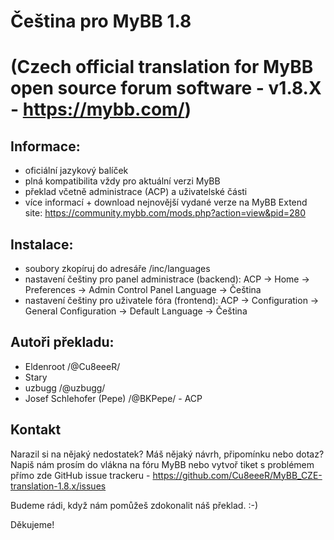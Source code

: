 # Čeština pro MyBB 1.8 
(Czech official translation for MyBB open source forum software - v1.8.X - https://mybb.com/)
=======
## Informace:
- oficiální jazykový balíček
- plná kompatibilita vždy pro aktuální verzi MyBB
- překlad včetně administrace (ACP) a uživatelské části
- více informací + download nejnovější vydané verze na MyBB Extend site: https://community.mybb.com/mods.php?action=view&pid=280

## Instalace:
- soubory zkopíruj do adresáře /inc/languages
- nastavení češtiny pro panel administrace (backend): ACP -> Home -> Preferences -> Admin Control Panel Language -> Čeština
- nastavení češtiny pro uživatele fóra (frontend): ACP -> Configuration -> General Configuration -> Default Language -> Čeština

## Autoři překladu:
- Eldenroot /@Cu8eeeR/
- Stary
- uzbugg /@uzbugg/
- Josef Schlehofer (Pepe) /@BKPepe/ - ACP

## Kontakt
Narazil si na nějaký nedostatek? Máš nějaký návrh, připomínku nebo dotaz? Napiš nám prosím do vlákna na fóru MyBB nebo vytvoř tiket s problémem přímo zde GitHub issue trackeru - https://github.com/Cu8eeeR/MyBB_CZE-translation-1.8.x/issues

Budeme rádi, když nám pomůžeš zdokonalit náš překlad. :-)

Děkujeme!





